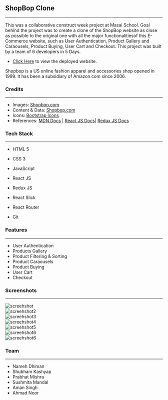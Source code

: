 ## ShopBop Clone 
---
<p>
This was a collaborative construct week project at Masai School.
Goal behind the project was to create a clone of the ShopBop website as close as possible to the original one with all the major functionalitiesof this E-Commerce website, such as User Authentication, Product Gallery and Caraousels, Product Buying, User Cart and Checkout.
This project was built by a team of 6 developers in 5 Days. 
</p>

* [Click Here](https://shopbop-clone-project.netlify.app "Shopbop Project") to view the deployed website.

<p>
Shopbop is a US online fashion apparel and accessories shop opened in 1999. It has been a subsidiary of Amazon.com since 2006.
</p>

### Credits
___
* Images: [Shopbop.com](https://www.shopbop.com/)
* Content & Data: [Shopbop.com](https://www.shopbop.com/)
* Icons: [Bootstrap Icons](https://icons.getbootstrap.com/)
* References: [MDN Docs](https://developer.mozilla.org/en-US/ ) | [React JS Docs](https://reactjs.org/docs/getting-started.html)| [Redux JS Docs](https://redux.js.org/introduction/getting-started)

### Tech Stack
___

* HTML 5
* CSS 3
* JavaScript
* React JS
* Redux JS
* React Slick
* React Router

* Git

### Features
___
* User Authentication
* Products Gallery
* Product Filtering & Sorting
* Product Caraousels
* Product Buying
* User Cart
* Checkout 

### Screenshots
___
![screehshot](https://miro.medium.com/max/1400/1*83hn6WaZHyTGsywhiIcOKg.jpeg)
<br/>
![screehshot2](https://miro.medium.com/max/1400/1*zWPmctQmhkZvu8nWCYDfEg.jpeg)
<br/>
![screehshot3](https://miro.medium.com/max/1400/1*r7e_plgAtUGX74gEYILZfA.png)
<br/>
![screehshot4](https://miro.medium.com/max/1400/1*xOVIFGiXCYlgdqwgBaf3KQ.jpeg)
<br/>
![screehshot5](https://miro.medium.com/max/1400/1*z-3xsO54DcVNBGUdBHxcTQ.jpeg)
<br/>
![screehshot6](https://miro.medium.com/max/1400/1*a9i0-iNhYwpajV8-PixIog.jpeg)
<br/>
![screehshot6](https://miro.medium.com/max/1400/1*ANKqq_m04pXGdPMSvtdhrg.jpeg)

### Team
___
* Nameh Dhiman
* Shubham Kashyap
* Prabhat Mishra
* Sushmita Mandal
* Aman Singh
* Ahmad Noor
